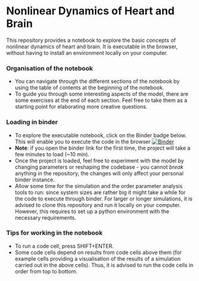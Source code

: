 # Nonlinear Dynamics of Heart and Brain
This repository provides a notebook to explore the basic concepts of nonlinear dynamics of heart and brain. It is executable in the browser, without having to install an environment locally on your 
computer.

### Organisation of the notebook
* You can navigate through the different sections of the notebook by using the table 
of contents at the beginning of the notebook.
* To guide you through some interesting aspects of the model, there are some 
exercises at the end of each section. Feel free to take them as a starting point for 
elaborating more creative questions.


### Loading in binder
* To explore the executable notebook, click on the Binder badge below. This will enable 
you to execute the code in the browser
[![Binder](https://mybinder.org/badge_logo.svg)](https://mybinder.org/v2/gh/Priesemann-Group/perspective_heart_and_brain_binder.git/main)
* **Note**: if you open the binder link for the first time, the project will take 
a few minutes to load (~10 min). 
* Once the project is loaded, feel free to experiment with the model by changing parameters or reshaping the codebase - you 
cannot _break_ anything in the repository, the changes will only affect your personal binder instance.
* Allow some time for the simulation and the order parameter analysis tools to run: since system sizes are rather big it might take a while for the code to execute through binder. For larger or longer simulations, it is advised to clone this repository and run it locally on your computer. However, this requires to set up a python environment with the necessary requirements.


### Tips for working in the notebook
* To run a code cell, press SHIFT+ENTER.
* Some code cells depend on results from code cells above them (for example cells 
providing a visualisation of the results of a simulation carried out in the above 
cells). Thus, it is advised to run the code cells in order from top to bottom.
